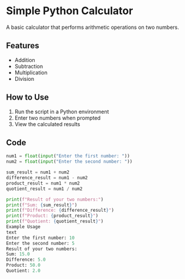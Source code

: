 # Simple Python Calculator

A basic calculator that performs arithmetic operations on two numbers.

## Features
- Addition
- Subtraction
- Multiplication
- Division

## How to Use
1. Run the script in a Python environment
2. Enter two numbers when prompted
3. View the calculated results

## Code
```python
num1 = float(input("Enter the first number: "))
num2 = float(input("Enter the second number: "))

sum_result = num1 + num2
difference_result = num1 - num2
product_result = num1 * num2
quotient_result = num1 / num2

print(f"Result of your two numbers:")
print(f"Sum: {sum_result}") 
print(f"Difference: {difference_result}") 
print(f"Product: {product_result}") 
print(f"Quotient: {quotient_result}")
Example Usage
text
Enter the first number: 10
Enter the second number: 5
Result of your two numbers:
Sum: 15.0
Difference: 5.0
Product: 50.0
Quotient: 2.0
